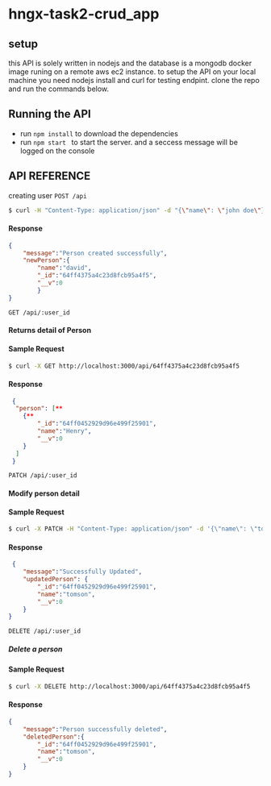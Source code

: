 # hngx-task2-crud_app
## setup

this API is solely written in nodejs and the database is a mongodb docker image runing on a remote aws ec2 instance.
to setup the API on your local machine you need nodejs install and curl for testing endpint. clone the repo and run the commands below.

## Running the API
- run   `npm install` to download the dependencies
- run `npm start ` to start the server. and a seccess message will be logged on the console

## API REFERENCE
creating user
`POST /api`

```bash
$ curl -H "Content-Type: application/json" -d "{\"name\": \"john doe\"}" http://localhost:3000/api
```
#### Response 
```json
{
    "message":"Person created successfully",
    "newPerson":{
        "name":"david",
        "_id":"64ff4375a4c23d8fcb95a4f5",
        "__v":0
        }
}
```


`GET /api/:user_id`

 #### Returns detail of Person

 #### Sample Request
 ```bash
$ curl -X GET http://localhost:3000/api/64ff4375a4c23d8fcb95a4f5
 ```

#### Response

```json
 {
  "person": [**
    {**
        "_id":"64ff0452929d96e499f25901",
        "name":"Henry",
        "__v":0
    }
  ]
 }
```

`PATCH /api/:user_id`

#### Modify person detail

#### Sample Request

```bash
$ curl -X PATCH -H "Content-Type: application/json" -d '{\"name\": \"tomson\"}' http://localhost:3000/api/64ff4375a4c23d8fcb95a4f5
```

#### Response

```json
 {
    "message":"Successfully Updated",
    "updatedPerson": {
        "_id":"64ff0452929d96e499f25901",
        "name":"tomson",
        "__v":0
    }
}
```

`DELETE /api/:user_id`

##### Delete a person

#### Sample Request

```bash
$ curl -X DELETE http://localhost:3000/api/64ff4375a4c23d8fcb95a4f5
```

#### Response
```json
{
    "message":"Person successfully deleted",
    "deletedPerson":{
        "_id":"64ff0452929d96e499f25901",
        "name":"tomson",
        "__v":0
    }
}

```



